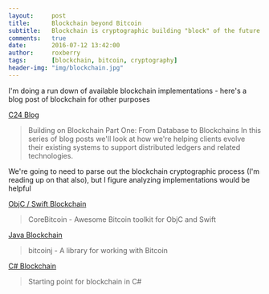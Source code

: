 ```yaml
---
layout:     post
title:      Blockchain beyond Bitcoin
subtitle:   Blockchain is cryptographic building "block" of the future
comments:   true
date:       2016-07-12 13:42:00
author:     roxberry
tags:       [blockchain, bitcoin, cryptography]
header-img: "img/blockchain.jpg"
---
```


I'm doing a run down of available blockchain implementations - here's a blog post of blockchain for other purposes 

[C24 Blog](https://blog.c24tech.com/data-geek/building-on-blockchain-part-one-from-database-to-blockchain)

>Building on Blockchain Part One: From Database to Blockchains
In this series of blog posts we'll look at how we're helping clients evolve their existing systems to support distributed ledgers and related technologies.

We're going to need to parse out the blockchain cryptographic process (I'm reading up on that also), but I figure analyzing implementations would be helpful

[ObjC / Swift Blockchain](https://github.com/oleganza/CoreBitcoin)
>CoreBitcoin - Awesome Bitcoin toolkit for ObjC and Swift

[Java Blockchain](https://github.com/roxberry/bitcoinj)
>bitcoinj - A library for working with Bitcoin


[C# Blockchain](https://github.com/roxberry/BlockchainProgramming)
>Starting point for blockchain in C#